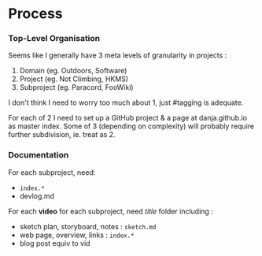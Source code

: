 # Process

### Top-Level Organisation

Seems like I generally have 3 meta levels of granularity in projects :

1. Domain (eg. Outdoors, Software)
2. Project (eg. Not Climbing, HKMS)
3. Subproject (eg. Paracord, FooWiki)

I don't think I need to worry too much about 1, just #tagging is adequate.

For each of 2 I need to set up a GitHub project & a page at danja.github.io as master index. Some of 3 (depending on complexity) will probably require further subdivision, ie. treat as 2.

### Documentation

For each subproject, need:

* ```index.*```
* devlog.md

 For each **video** for each subproject, need *title* folder including :

* sketch plan, storyboard, notes : ```sketch.md```
* web page, overview, links : ```index.*```
* blog post equiv to vid
